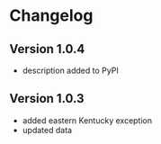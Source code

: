 # Changelog

## Version 1.0.4
- description added to PyPI

## Version 1.0.3

- added eastern Kentucky exception
- updated data
